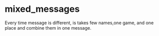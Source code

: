 # mixed_messages
Every time message is different, is takes few names,one game, and one place and combine them in one message. 
